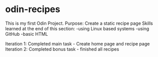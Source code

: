# odin-recipes
This is my first Odin Project.
Purpose: Create a static recipe page
Skills learned at the end of this section:
-using Linux based systems
-using GitHub
-basic HTML

Iteration 1: Completed main task - Create home page and recipe page
Iteration 2: Completed bonus task - finished all recipes